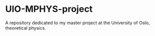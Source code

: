 # UIO-MPHYS-project
A repository dedicated to my master project at the University of Oslo, theoretical physics. 
